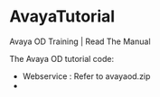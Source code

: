 # AvayaTutorial
Avaya OD Training | Read The Manual

The Avaya OD tutorial code:
- Webservice : Refer to avayaod.zip
- 
